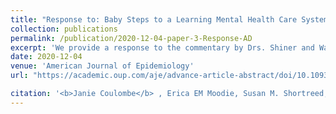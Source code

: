 ```yaml
---
title: "Response to: Baby Steps to a Learning Mental Health Care System: Can we do the Work?"
collection: publications
permalink: /publication/2020-12-04-paper-3-Response-AD
excerpt: 'We provide a response to the commentary by Drs. Shiner and Watts on our previous manuscript <i>Can the risk of severe depression-related outcomes be reduced by tailoring the antidepressant therapy to patient characteristics? </i>.'
date: 2020-12-04
venue: 'American Journal of Epidemiology'
url: "https://academic.oup.com/aje/advance-article-abstract/doi/10.1093/aje/kwaa262/6028712"

citation: '<b>Janie Coulombe</b> , Erica EM Moodie, Susan M. Shortreed, and Christel Renoux. (2020). &quot;Response to: Baby Steps to a Learning Mental Health Care System: Can we do the Work?&quot; <i>American Journal of Epidemiology</i>. Forthcoming.'
---
```

 
